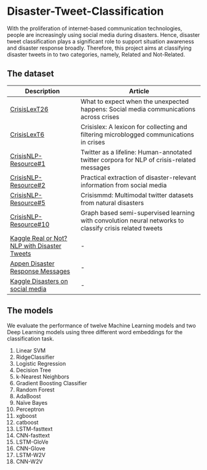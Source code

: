 # Disaster-Tweet-Classification

With the proliferation of internet-based communication technologies, people are increasingly using social media during disasters. Hence, disaster tweet classification plays a significant role to support situation awareness and disaster response broadly. Therefore, this project aims at classifying disaster tweets in to two categories, namely, Related and Not-Related.

## The dataset

| Description   | Article       | 
| ------------- | ------------- |
| [CrisisLexT26](https://crisislex.org/data-collections.html#CrisisLexT26) | What to expect when the unexpected happens: Social media communications across crises | 
| [CrisisLexT6](https://crisislex.org/data-collections.html#CrisisLexT6)  | Crisislex: A lexicon for collecting and filtering microblogged communications in crises| 
| [CrisisNLP-Resource#1](https://crisisnlp.qcri.org/lrec2016/lrec2016.html) | Twitter as a lifeline: Human-annotated twitter corpora for NLP of crisis-related messages  |
| [CrisisNLP-Resource#2](https://crisisnlp.qcri.org/)  | Practical extraction of disaster-relevant information from social media  | 
| [CrisisNLP-Resource#5](https://crisisnlp.qcri.org/crisismmd)  | Crisismmd: Multimodal twitter datasets from natural disasters  | 
| [CrisisNLP-Resource#10](https://crisisnlp.qcri.org/)  | Graph based semi-supervised learning with convolution neural networks to classify crisis related tweets  | 
| [Kaggle Real or Not? NLP with Disaster Tweets](https://www.kaggle.com/c/nlp-getting-started/overview)  | - | 
| [Appen Disaster Response Messages](https://appen.com/datasets/combined-disaster-response-data/)  | -  | 
| [Kaggle Disasters on social media](https://www.kaggle.com/jannesklaas/disasters-on-social-media)  | -  | 

## The models

We evaluate the performance of twelve Machine Learning models and two Deep Learning models using three different word embeddings for the classification task.

1.	Linear SVM
2.	RidgeClassifier
3.	Logistic Regression
4.	Decision Tree
5.	k-Nearest Neighbors
6.	Gradient Boosting Classifier
7.	Random Forest
8.	AdaBoost
9.	Naïve Bayes
10.	Perceptron
11.	xgboost
12.	catboost
13.	LSTM-fasttext
14.	CNN-fasttext
15.	LSTM-GloVe
16.	CNN-Glove
17.	LSTM-W2V
18.	CNN-W2V
